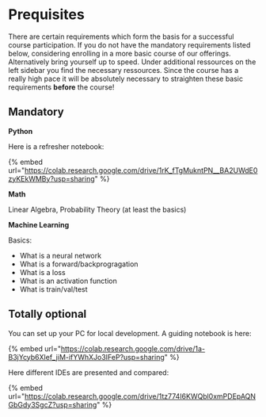# Prequisites

There are certain requirements which form the basis for a successful course participation. If you do not have the mandatory requirements listed below, considering enrolling in a more basic course of our offerings. Alternatively bring yourself up to speed. Under additional ressources on the left sidebar you find the necessary ressources. Since the course has a really high pace it will be absolutely necessary to straighten these basic requirements **before** the course!

## **Mandatory**

**Python**

Here is a refresher notebook:

{% embed url="https://colab.research.google.com/drive/1rK_fTgMukntPN__BA2UWdE0zyKEkWMBy?usp=sharing" %}

**Math**

Linear Algebra, Probability Theory (at least the basics)



**Machine Learning**

Basics:

* What is a neural network
* What is a forward/backprogragation
* What is a loss
* What is an activation function
* What is train/val/test





## **Totally optional**

You can set up your PC for local development. A guiding notebook is here:

{% embed url="https://colab.research.google.com/drive/1a-B3jYcyb6Xlef_jiM-ifYWhXJo3IFeP?usp=sharing" %}

Here different IDEs are presented and compared:

{% embed url="https://colab.research.google.com/drive/1tz774I6KWQbl0xmPDEpAQNGbGdy3SgcZ?usp=sharing" %}



